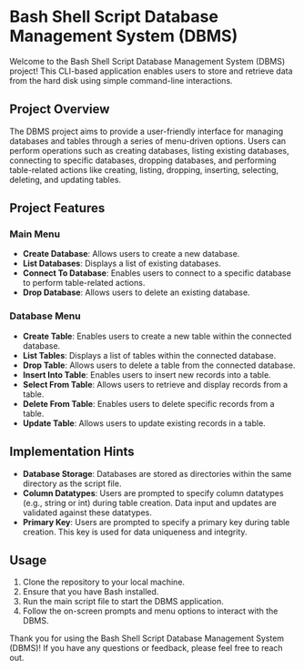 # Bash Shell Script Database Management System (DBMS)

Welcome to the Bash Shell Script Database Management System (DBMS) project! This CLI-based application enables users to store and retrieve data from the hard disk using simple command-line interactions.

## Project Overview

The DBMS project aims to provide a user-friendly interface for managing databases and tables through a series of menu-driven options. Users can perform operations such as creating databases, listing existing databases, connecting to specific databases, dropping databases, and performing table-related actions like creating, listing, dropping, inserting, selecting, deleting, and updating tables.

## Project Features

### Main Menu
- **Create Database**: Allows users to create a new database.
- **List Databases**: Displays a list of existing databases.
- **Connect To Database**: Enables users to connect to a specific database to perform table-related actions.
- **Drop Database**: Allows users to delete an existing database.

### Database Menu
- **Create Table**: Enables users to create a new table within the connected database.
- **List Tables**: Displays a list of tables within the connected database.
- **Drop Table**: Allows users to delete a table from the connected database.
- **Insert Into Table**: Enables users to insert new records into a table.
- **Select From Table**: Allows users to retrieve and display records from a table.
- **Delete From Table**: Enables users to delete specific records from a table.
- **Update Table**: Allows users to update existing records in a table.

## Implementation Hints

- **Database Storage**: Databases are stored as directories within the same directory as the script file.
- **Column Datatypes**: Users are prompted to specify column datatypes (e.g., string or int) during table creation. Data input and updates are validated against these datatypes.
- **Primary Key**: Users are prompted to specify a primary key during table creation. This key is used for data uniqueness and integrity.

## Usage

1. Clone the repository to your local machine.
2. Ensure that you have Bash installed.
3. Run the main script file to start the DBMS application.
4. Follow the on-screen prompts and menu options to interact with the DBMS.

Thank you for using the Bash Shell Script Database Management System (DBMS)! If you have any questions or feedback, please feel free to reach out.
